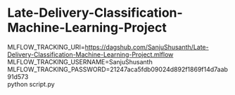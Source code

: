 # Late-Delivery-Classification-Machine-Learning-Project





MLFLOW_TRACKING_URI=https://dagshub.com/SanjuShusanth/Late-Delivery-Classification-Machine-Learning-Project.mlflow \
MLFLOW_TRACKING_USERNAME=SanjuShusanth \
MLFLOW_TRACKING_PASSWORD=21247aca5fdb09024d892f1869f14d7aab91d573 \
python script.py


